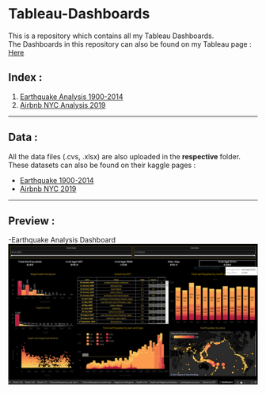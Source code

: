 # Tableau-Dashboards
This is a repository which contains all my Tableau Dashboards.\
The Dashboards in this repository can also be found on my Tableau page : [Here](https://public.tableau.com/app/profile/tanmaychk)
## Index :
    
1. [Earthquake Analysis 1900-2014](https://public.tableau.com/app/profile/tanmaychk/viz/EarthquakeAnalysis1900-2014_16904438040080/Dashboard1)
2. [Airbnb NYC Analysis 2019]()

-------------------------
## Data :

All the data files (.cvs, .xlsx) are also uploaded in the **respective** folder.
These datasets can also be found on their kaggle pages : <br>

- [Earthquake 1900-2014](https://www.kaggle.com/datasets/usamabuttar/significant-earthquakes)<br>
- [Airbnb NYC 2019](https://www.kaggle.com/datasets/chadra/ab-nyc-2019)<br>
--------------------------
## Preview :
-Earthquake Analysis Dashboard\
    ![preview](https://github.com/tanmaychk/Tableau-Dashboards/blob/main/Earthquake%20Analysis%20Dashboard/Dashboard.PNG)
